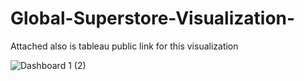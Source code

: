 # Global-Superstore-Visualization-
Attached also is tableau public link for this visualization


![Dashboard 1 (2)](https://user-images.githubusercontent.com/96450822/172166194-69b96bf6-5611-430a-9e41-793703701e6c.png)

